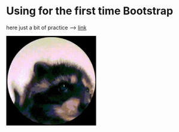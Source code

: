 # Using for the first time Bootstrap  

here just a bit of practice --> <a href="https://leofountas.github.io/exercises-bootstrap/">link</a>

<img src="images\pedro.webp">